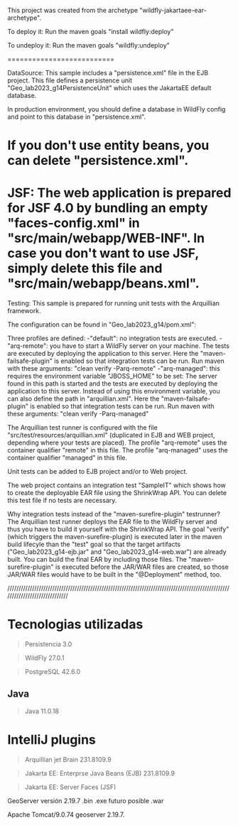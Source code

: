 This project was created from the archetype "wildfly-jakartaee-ear-archetype".

To deploy it:
Run the maven goals "install wildfly:deploy"

To undeploy it:
Run the maven goals "wildfly:undeploy"

==========================

DataSource:
This sample includes a "persistence.xml" file in the EJB project. This file defines
a persistence unit "Geo_lab2023_g14PersistenceUnit" which uses the JakartaEE default database.

In production environment, you should define a database in WildFly config and point to this database
in "persistence.xml".

If you don't use entity beans, you can delete "persistence.xml".
==========================

JSF:
The web application is prepared for JSF 4.0 by bundling an empty "faces-config.xml" in "src/main/webapp/WEB-INF".
In case you don't want to use JSF, simply delete this file and "src/main/webapp/beans.xml".
==========================

Testing:
This sample is prepared for running unit tests with the Arquillian framework.

The configuration can be found in "Geo_lab2023_g14/pom.xml":

Three profiles are defined:
-"default": no integration tests are executed.
-"arq-remote": you have to start a WildFly server on your machine. The tests are executed by deploying 
 the application to this server.
 Here the "maven-failsafe-plugin" is enabled so that integration tests can be run.
 Run maven with these arguments: "clean verify -Parq-remote"
-"arq-managed": this requires the environment variable "JBOSS_HOME" to be set: 
 The server found in this path is started and the tests are executed by deploying the application to this server.
 Instead of using this environment variable, you can also define the path in "arquillian.xml".
 Here the "maven-failsafe-plugin" is enabled so that integration tests can be run.
 Run maven with these arguments: "clean verify -Parq-managed"

The Arquillian test runner is configured with the file "src/test/resources/arquillian.xml" 
(duplicated in EJB and WEB project, depending where your tests are placed).
The profile "arq-remote" uses the container qualifier "remote" in this file.
The profile "arq-managed" uses the container qualifier "managed" in this file.


Unit tests can be added to EJB project and/or to Web project.

The web project contains an integration test "SampleIT" which shows how to create the deployable EAR file using the ShrinkWrap API.
You can delete this test file if no tests are necessary.

Why integration tests instead of the "maven-surefire-plugin" testrunner?
The Arquillian test runner deploys the EAR file to the WildFly server and thus you have to build it yourself with the ShrinkWrap API.
The goal "verify" (which triggers the maven-surefire-plugin) is executed later in the maven build lifecyle than the "test" goal so that the target 
artifacts ("Geo_lab2023_g14-ejb.jar" and "Geo_lab2023_g14-web.war") are already built. You can build
the final EAR by including those files. The "maven-surefire-plugin" is executed before the JAR/WAR files
are created, so those JAR/WAR files would have to be built in the "@Deployment" method, too. 


//////////////////////////////////////////////////////////////////////////////////////////////////////////////////////////////

# Tecnologias utilizadas

>Persistencia 3.0

>WildFly 27.0.1

>PostgreSQL 42.6.0


## Java
>Java 11.0.18

# IntelliJ plugins
>Arquillian jet Brain 231.8109.9

>Jakarta EE: Enterprse Java Beans (EJB) 231.8109.9

>Jakarta EE: Server Faces (JSF)


GeoServer versión 2.19.7  .bin .exe  futuro posible .war

Apache Tomcat/9.0.74
geoserver 2.19.7.
 



